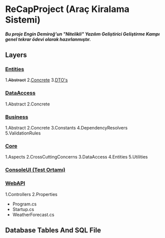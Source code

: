 # ReCapProject (Araç Kiralama Sistemi)
##### Bu proje Engin Demiroğ'un "Nitelikli" Yazılım Geliştirici Geliştirme Kampı genel tekrar ödevi olarak hazırlanmıştır.

## Layers
### [Entities](https://github.com/ArdaCenker/ReCapProject/tree/master/Entities)
  1.~~Abstract~~
  2.[Concrete](https://github.com/ArdaCenker/ReCapProject/tree/master/Entities/Concrete)
  3.[DTO's](https://github.com/ArdaCenker/ReCapProject/tree/master/Entities/DTOs)
    
### [DataAccess](https://github.com/ArdaCenker/ReCapProject/tree/master/DataAccess)
  1.Abstract
  2.Concrete
  
### [Business](https://github.com/ArdaCenker/ReCapProject/tree/master/Business)
  1.Abstract
  2.Concrete
  3.Constants
  4.DependencyResolvers
  5.ValidationRules
  
### [Core](https://github.com/ArdaCenker/ReCapProject/tree/master/Core)
  1.Aspects
  2.CrossCuttingConcerns
  3.DataAccess
  4.Entities
  5.Utilities
  
### [ConsoleUI (Test Ortamı)](https://github.com/ArdaCenker/ReCapProject/tree/master/ConsoleUI)
  
### [WebAPI](https://github.com/ArdaCenker/ReCapProject/tree/master/WebAPI)
  1.Controllers
  2.Properties
  * Program.cs
  * Startup.cs
  * WeatherForecast.cs


## Database Tables And SQL File
